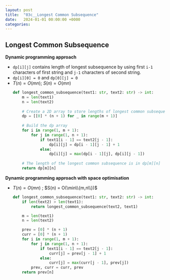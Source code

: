 ```yaml
---
layout: post
title:  "03c__Longest Common Subsequence"
date:   2024-01-01 00:00:00 +0000
categories: 
---
```


  
## Longest Common Subsequence

**Dynamic programming approach**
-  `dp[i][j]` contains length of longest subsequence by using first `i-1` characters of first string and `j-1` characters of second string.
-  `dp[i][0] = 0` and `dp[0][j] = 0`
- $T(n) = O(mn)$; $S(n) = O(mn)$
    ```python
    def longest_common_subsequence(text1: str, text2: str) -> int:
        m = len(text1)
        n = len(text2)
        
        # Create a 2D array to store lengths of longest common subsequence.
        dp = [[0] * (n + 1) for _ in range(m + 1)]
        
        # Build the dp array
        for i in range(1, m + 1):
            for j in range(1, n + 1):
                if text1[i - 1] == text2[j - 1]:
                    dp[i][j] = dp[i - 1][j - 1] + 1
                else:
                    dp[i][j] = max(dp[i - 1][j], dp[i][j - 1])
        
        # The length of the longest common subsequence is in dp[m][n]
        return dp[m][n]
    ```
    
**Dynamic programming approach with space optimisation**
- $T(n) = O(mn)$ ; $S(n) = O(\min\\{m,n\\})$
    ```python
    def longest_common_subsequence(text1: str, text2: str) -> int:
        if len(text2) > len(text1):
            return longest_common_subsequence(text2, text1)

        m = len(text1)
        n = len(text2)

        prev = [0] * (n + 1)
        curr = [0] * (n + 1)
        for i in range(1, m + 1):
            for j in range(1, n + 1):
                if text1[i - 1] == text2[j - 1]:
                    curr[j] = prev[j - 1] + 1
                else:
                    curr[j] = max(curr[j - 1], prev[j])
            prev, curr = curr, prev
        return prev[n]
    ```
